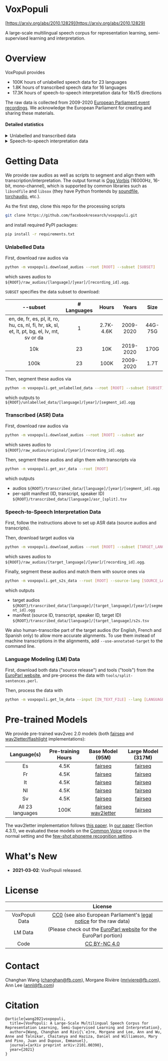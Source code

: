  VoxPopuli
=====
[https://arxiv.org/abs/2010.12829](https://arxiv.org/abs/2010.12829)

A large-scale multilingual speech corpus for representation learning, semi-supervised learning and interpretation.

# Overview

VoxPopuli provides 
- 100K hours of unlabelled speech data for 23 languages
- 1.8K hours of transcribed speech data for 16 languages
- 17.3K hours of speech-to-speech interpretation data for 16x15 directions

The raw data is collected from 2009-2020 [European Parliament event recordings](https://multimedia.europarl.europa.eu/en/home). 
We acknowledge the European Parliament for creating and sharing these materials.

#### Detailed statistics

<details><summary>Unlabelled and transcribed data</summary><p>

| Language | Code | Unlabelled Hours | Transcribed Hours | Transcribed Speakers | Transcribed Tokens | LM Tokens |
|:---:|:---:|:---:|:---:|:---:|:---:|:---:|
| English | En | 4.5K | 543 | 1313 | 4.8M | 60.0M |
| German | De | 4.5K | 282 | 531 | 2.3M | 49.8M |
| French | Fr | 4.5K | 211 | 534 | 2.1M | 58.6M |
| Spanish | Es | 4.4K | 166 | 305 | 1.6M | 57.3M |
| Polish | Pl | 4.5K | 111 | 282 | 802K | 7.6M |  
| Italian | It | 4.6K | 91 | 306 | 757K | 52.0M |
| Romanian | Ro | 4.5K | 89 | 164 | 739K | 10.3M |
| Hungarian | Hu | 4.4K | 63 | 143 | 431K | 12.9M |
| Czech | Cs | 4.5K | 62 | 138 | 461K | 13.5M |
| Dutch | Nl | 4.5K | 53 | 221 | 488K | 54.6M |
| Finnish | Fi | 4.4K | 27 | 84 | 160K | 34.5M |
| Croatian | Hr | 2.7K | 43 | 83 | 337K | 347K |
| Slovak | Sk | 4.4K | 35 | 96 | 270K | 13.3M | 
| Slovene | Sl | 4.4K | 10 | 45 | 76K | 12.6M |
| Estonian | Et | 4.3K | 3 | 29 | 18K | 11.3M |
| Lithuanian | Lt | 4.3K | 2 | 21 | 10K | 11.5M |
| Portuguese | Pt | 4.4K | - | - | - | - |
| Bulgarian | Bg | 4.3K | - | - | - | - |
| Greek | El | 4.4K | - | - | - | - | 
| Latvian | Lv | 4.4K | - | - | - | - |
| Maltese | Mt | 4.4K | - | - | - | - |
| Swedish | Sv | 4.5K | - | - | - | - |
| Danish | Da | 4.3K | - | - | - | - |
| Total | | 100K | 1791 | 4295 | 15.3M | 460.1M |

</p></details>

<details><summary>Speech-to-speech interpretation data</summary><p>

| Source/Target | En | De | Fr | Es | Pl | It | Ro | Hu | Cs | Nl | Fi | Sk | Sl | Lt | Da | Total |
|:---:|:---:|:---:|:---:|:---:|:---:|:---:|:---:|:---:|:---:|:---:|:---:|:---:|:---:|:---:|:---:|:---:|
| En | - | 463 | 427 | 441 | 432 | 461 | 457 | 382 | 427 | 400 | 442 | 433 | 434 | 398 | 370 | 6.0K |
| De | 187 | - | 196 | 204 | 214 | 217 | 198 | 205 | 214 | 196 | 217 | 208 | 218 | 164 | 179 | 2.8K |
| Fr | 169 | 187 | - | 187 | 172 | 197 | 195 | 144 | 170 | 158 | 168 | 168 | 156 | 139 | 134 | 2.3K |
| Es | 130 | 138 | 135 | - | 118 | 148 | 128 | 93 | 118 | 115 | 124 | 114 | 108 | 83 | 86 | 1.6K |
| Pl | 68 | 66 | 54 | 55 | - | 67 | 55 | 43 | 67 | 42 | 55 | 62 | 57 | 50 | 34 | 775 |
| It | 69 | 77 | 76 | 79 | 72 | - | 75 | 61 | 68 | 64 | 71 | 66 | 70 | 53 | 60 | 961 |
| Ro | 60 | 59 | 59 | 58 | 49 | 61 | - | 38 | 50 | 43 | 48 | 50 | 46 | 38 | 29 | 688 |
| Hu | 30 | 38 | 25 | 27 | 29 | 30 | 27 | - | 27 | 20 | 31 | 29 | 26 | 21 | 18 | 378 |
| Cs | 39 | 35 | 29 | 30 | 36 | 32 | 31 | 23 | - | 23 | 29 | 55 | 29 | 25 | 18 | 434 |
| Nl | 31 | 43 | 35 | 29 | 27 | 38 | 24 | 25 | 25 | - | 32 | 25 | 23 | 19 | 25 | 401 |
| Fi | 15 | 18 | 15 | 13 | 13 | 13 | 13 | 12 | 13 | 11 | - | 14 | 12 | 11 | 9 | 182 |
| Hr | 31 | 27 | 27 | 24 | 27 | 28 | 24 | 22 | 24 | 22 | 24 | 26 | 37 | 21 | 20 | 384 |
| Sk | 21 | 22 | 14 | 16 | 19 | 16 | 16 | 14 | 32 | 13 | 16 | - | 17 | 13 | 10 | 239 |
| Sl | 6 | 6 | 4 | 5 | 5 | 6 | 5 | 4 | 5 | 4 | 5 | 6 | - | 4 | 3 | 68 |
| Lt | 1 | 1 | 1 | 1 | 1 | 1 | 1 | 1 | 1 | 1 | 1 | 1 | 1 | - | 0 | 13 |
| Total | 857 | 1.2K | 1.1K | 1.2K | 1.2K | 1.3K | 1.2K | 1.1K | 1.2K | 1.1K | 1.3K | 1.3K | 1.2K | 1.0K | 995 | 17.3K |

</p></details>

# Getting Data
We provide raw audios as well as scripts to segment and align them with transcription/interpretation. The output format 
is [Ogg Vorbis](https://en.wikipedia.org/wiki/Vorbis) (16000Hz, 16-bit, mono-channel), 
which is supported by common libraries such as `libsndfile` and `libsox` (they have Python frontends 
by [soundfile](https://github.com/bastibe/python-soundfile), [torchaudio](https://github.com/pytorch/audio), etc.).

As the first step, clone this repo for the processing scripts
```bash
git clone https://github.com/facebookresearch/voxpopuli.git
```
and install required PyPI packages:
```bash
pip install -r requirements.txt
```


### Unlabelled Data
First, download raw audios via
```bash
python -m voxpopuli.download_audios --root [ROOT] --subset [SUBSET]
```
which saves audios to `${ROOT}/raw_audios/[language]/[year]/[recording_id].ogg`.

`SUBSET` specifies the data subset to download:

|  --subset | # Languages | Hours | Years | Size | 
|:---:|:---:|:---:|:---:|:---:|
| en, de, fr, es, pl, it, ro, hu, cs, nl, fi, hr, sk, sl, et, lt, pt, bg, el, lv, mt, sv or da | 1 | 2.7K-4.6K | 2009-2020 | 44G-75G |
| 10k | 23 | 10K | 2019-2020 | 170G |
| 100k | 23 | 100K | 2009-2020 | 1.7T |

Then, segment these audios via
```bash
python -m voxpopuli.get_unlabelled_data --root [ROOT] --subset [SUBSET]
```
which outputs to `${ROOT}/unlabelled_data/[language]/[year]/[segment_id].ogg`

### Transcribed (ASR) Data
First, download raw audios via
```bash
python -m voxpopuli.download_audios --root [ROOT] --subset asr
```
which saves audios to `${ROOT}/raw_audios/original/[year]/[recording_id].ogg`.

Then, segment these audios and align them with transcripts via
```bash
python -m voxpopuli.get_asr_data --root [ROOT]
```
which outputs
- audios `${ROOT}/transcribed_data/[language]/[year]/[segment_id].ogg`
- per-split manifest (ID, transcript, speaker ID) `${ROOT}/transcribed_data/[language]/asr_[split].tsv` 

### Speech-to-Speech Interpretation Data
First, follow the instructions above to set up ASR data (source audios and transcripts).

Then, download target audios via
```bash
python -m voxpopuli.download_audios --root [ROOT] --subset [TARGET_LANGUAGE]
```
which saves audios to `${ROOT}/raw_audios/[target_language]/[year]/[recording_id].ogg`.

Finally, segment these audios and match them with source ones via
```bash
python -m voxpopuli.get_s2s_data --root [ROOT] --source-lang [SOURCE_LANGUAGE] --target-lang [TARGET_LANGUAGE]
```
which outputs
- target audios `${ROOT}/transcribed_data/[language]/[target_language]/[year]/[segment_id].ogg`
- manifest (source ID, transcript, speaker ID, target ID) `${ROOT}/transcribed_data/[language]/[target_language]/s2s.tsv`

We also human-transcribe part of the target audios (for English, French and Spanish only) to allow more accurate alignments. 
To use them instead of machine transcriptions in the alignments, add `--use-annotated-target` to the command line.

### Language Modeling (LM) Data
First, download both data ("source release") and tools ("tools") from the [EuroParl website](https://www.statmt.org/europarl/),
and pre-process the data with `tools/split-sentences.perl`.

Then, process the data with
```bash
python -m voxpopuli.get_lm_data --input [IN_TEXT_FILE] --lang [LANGUAGE] --output [OUT_TEXT_FILE]
```

#  Pre-trained Models
We provide pre-trained wav2vec 2.0 models 
(both [fairseq](https://github.com/pytorch/fairseq) and [wav2letter/flashlight](https://github.com/facebookresearch/flashlight) implementations):

| Language(s) | Pre-training Hours | Base Model (95M) |  Large Model (317M) |
|:---:|:---:|:---:|:---:|
| Es | 4.5K | [fairseq](https://dl.fbaipublicfiles.com/voxpopuli/models/wav2vec2_base_es.pt) | [fairseq](https://dl.fbaipublicfiles.com/voxpopuli/models/wav2vec2_large_es.pt) |
| Fr | 4.5K | [fairseq](https://dl.fbaipublicfiles.com/voxpopuli/models/wav2vec2_base_fr.pt) | [fairseq](https://dl.fbaipublicfiles.com/voxpopuli/models/wav2vec2_large_fr.pt) |
| It | 4.5K | [fairseq](https://dl.fbaipublicfiles.com/voxpopuli/models/wav2vec2_base_it.pt) | [fairseq](https://dl.fbaipublicfiles.com/voxpopuli/models/wav2vec2_large_it.pt) |
| Nl | 4.5K | [fairseq](https://dl.fbaipublicfiles.com/voxpopuli/models/wav2vec2_base_nl.pt) | [fairseq](https://dl.fbaipublicfiles.com/voxpopuli/models/wav2vec2_large_nl.pt) |
| Sv | 4.5K | [fairseq](https://dl.fbaipublicfiles.com/voxpopuli/models/wav2vec2_base_sv.pt) | [fairseq](https://dl.fbaipublicfiles.com/voxpopuli/models/wav2vec2_large_sv.pt) |
| All 23 languages | 100K | [fairseq](https://dl.fbaipublicfiles.com/voxpopuli/models/wav2vec2_base_100k.pt) [wav2letter](https://dl.fbaipublicfiles.com/voxpopuli/models/wav2vec2_base_100k_wav2letter.tar.gz) | [fairseq](https://dl.fbaipublicfiles.com/voxpopuli/models/wav2vec2_large_100k.pt) |

The wav2letter implementation follows [this paper](https://arxiv.org/abs/2011.00093). In [our paper](https://arxiv.org/pdf/2101.00390.pdf) (Section 4.3.1), we evaluated these models on the [Common Voice](https://commonvoice.mozilla.org/) corpus 
in the normal setting and the [few-shot phoneme recognition setting](https://github.com/facebookresearch/CPC_audio#cross-lingual-transfer).


# What's New
- __2021-03-02__: VoxPopuli released.

# License
|  | License |
|:---:|:---:|
| VoxPopuli Data | [CC0](https://creativecommons.org/share-your-work/public-domain/cc0/) (see also European Parliament's [legal notice](https://www.europarl.europa.eu/legal-notice/en/) for the raw data) |
| LM Data | (Please check out the [EuroParl website](https://www.statmt.org/europarl/) for the EuroParl portion) |
| Code | [CC BY-NC 4.0](https://github.com/facebookresearch/covost/blob/master/LICENSE) |

# Contact
Changhan Wang (changhan@fb.com), Morgane Rivière (mriviere@fb.com), Ann Lee (annl@fb.com)

# Citation
```
@article{wang2021voxpopuli,
  title={VoxPopuli: A Large-Scale Multilingual Speech Corpus for Representation Learning, Semi-Supervised Learning and Interpretation},
  author={Wang, Changhan and Rivi{\`e}re, Morgane and Lee, Ann and Wu, Anne and Talnikar, Chaitanya and Haziza, Daniel and Williamson, Mary and Pino, Juan and Dupoux, Emmanuel},
  journal={arXiv preprint arXiv:2101.00390},
  year={2021}
}
```

